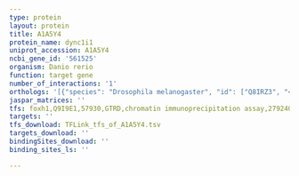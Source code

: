 ```yaml
---
type: protein
layout: protein
title: A1A5Y4
protein_name: dync1i1
uniprot_accession: A1A5Y4
ncbi_gene_id: '561525'
organism: Danio rerio
function: target gene
number_of_interactions: '1'
orthologs: '[{"species": "Drosophila melanogaster", "id": ["Q8IRZ3", "<a href=\"/protein/q24246\">Q24246</a>"]}, {"species": "Caenorhabditis elegans", "id": ["<a href=\"/protein/o45087\">O45087</a>"]}]'
jaspar_matrices: ''
tfs: foxh1,Q9I9E1,57930,GTRD,chromatin immunoprecipitation assay,27924024%5Buid%5D,No
targets: ''
tfs_download: TFLink_tfs_of_A1A5Y4.tsv
targets_download: ''
bindingSites_download: ''
binding_sites_ls: ''

---
```

